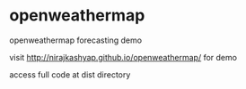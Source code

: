 openweathermap
==============

openweathermap forecasting demo 

visit http://nirajkashyap.github.io/openweathermap/ for demo


access full code at dist directory 
